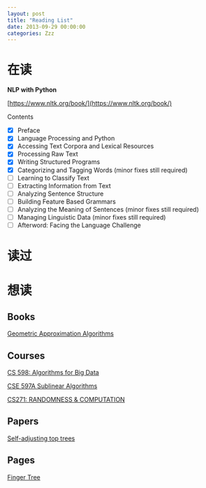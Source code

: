 ```yaml
---
layout: post
title: "Reading List"
date: 2013-09-29 00:00:00
categories: Zzz
---
```



# 在读

**NLP with Python**

[https://www.nltk.org/book/](https://www.nltk.org/book/)

Contents
  * [x] Preface
  * [x] Language Processing and Python
  * [x] Accessing Text Corpora and Lexical Resources
  * [x] Processing Raw Text
  * [x] Writing Structured Programs
  * [x] Categorizing and Tagging Words (minor fixes still required)
  * [ ] Learning to Classify Text
  * [ ] Extracting Information from Text
  * [ ] Analyzing Sentence Structure
  * [ ] Building Feature Based Grammars
  * [ ] Analyzing the Meaning of Sentences (minor fixes still required)
  * [ ] Managing Linguistic Data (minor fixes still required)
  * [ ] Afterword: Facing the Language Challenge

# 读过




# 想读

## Books

[Geometric Approximation Algorithms
](http://citeseerx.ist.psu.edu/viewdoc/download?doi=10.1.1.110.9927&rep=rep1&type=pdf)

## Courses

[CS 598: Algorithms for Big Data](https://courses.engr.illinois.edu/cs598csc/fa2014/)

[CSE 597A Sublinear Algorithms](http://www.cse.psu.edu/~sxr48/sublinear-course/)

[CS271: RANDOMNESS & COMPUTATION](http://www.cs.berkeley.edu/~sinclair/cs271/f11.html)

## Papers

[Self-adjusting top trees](http://www.cs.princeton.edu/~rwerneck/papers/TW05-self-adjusting-top-tree.pdf)

## Pages

[Finger Tree](https://hackage.haskell.org/package/fingertree-0.1.1.0/docs/Data-FingerTree.html)
